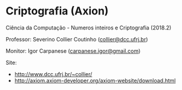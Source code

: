 # Criptografia (Axion)
Ciência da Computação - Numeros inteiros e Criptografia (2018.2)

Professor: Severino Collier Coutinho (collier@dcc.ufrj.br)

Monitor: Igor Carpanese (carpanese.igor@gmail.com)

Site: 
- http://www.dcc.ufrj.br/~collier/
- http://axiom.axiom-developer.org/axiom-website/download.html
